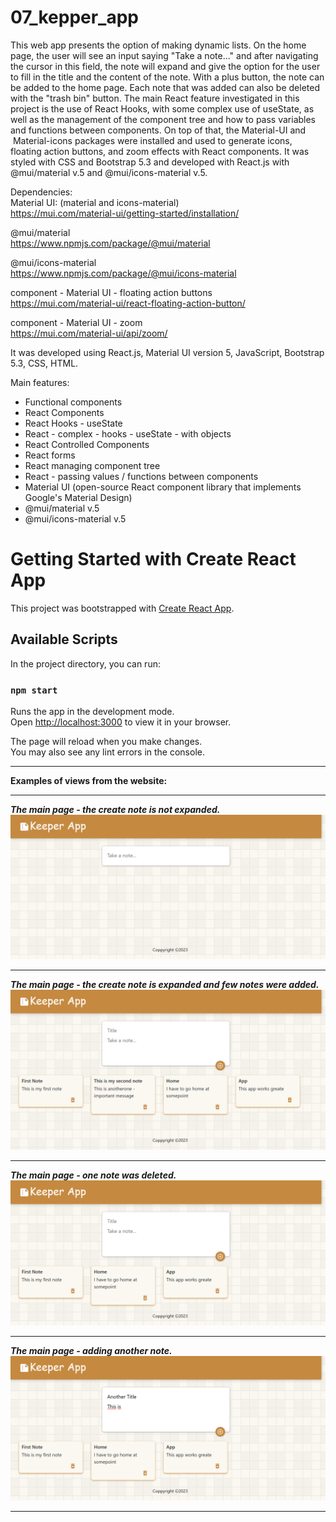 # 07_kepper_app</br>
This web app presents the option of making dynamic lists. On the home page, the user will see an input saying "Take a note..." and after navigating the cursor in this field, the note will expand and give the option for the user to fill in the title and the content of the note. With a plus button, the note can be added to the home page. Each note that was added can also be deleted with the "trash bin" button. The main React feature investigated in this project is the use of React Hooks, with some complex use of useState, as well as the management of the component tree and how to pass variables and functions between components. On top of that, the Material-UI and  Material-icons packages were installed and used to generate icons, floating action buttons, and zoom effects with React components. It was styled with CSS and Bootstrap 5.3 and developed with React.js with @mui/material v.5 and @mui/icons-material v.5.</br>


Dependencies: </br>
Material UI: (material and icons-material)</br>
https://mui.com/material-ui/getting-started/installation/</br>

@mui/material</br>
https://www.npmjs.com/package/@mui/material</br>

@mui/icons-material</br>
https://www.npmjs.com/package/@mui/icons-material</br>

component - Material UI - floating action buttons</br>
https://mui.com/material-ui/react-floating-action-button/</br>

component - Material UI - zoom </br>
https://mui.com/material-ui/api/zoom/</br>


It was developed using React.js, Material UI version 5, JavaScript, Bootstrap 5.3, CSS, HTML.</br>

Main features:</br>
- Functional components</br>
- React Components</br>
- React Hooks - useState</br>
- React - complex - hooks - useState - with objects</br>
- React Controlled Components </br>
- React forms</br>
- React managing component tree</br>
- React - passing values / functions between components </br>
- Material UI (open-source React component library that implements Google's Material Design)</br>
- @mui/material v.5 </br>
- @mui/icons-material v.5</br>

# Getting Started with Create React App

This project was bootstrapped with [Create React App](https://github.com/facebook/create-react-app).

## Available Scripts

In the project directory, you can run:

### `npm start`

Runs the app in the development mode.\
Open [http://localhost:3000](http://localhost:3000) to view it in your browser.

The page will reload when you make changes.\
You may also see any lint errors in the console.

---

**Examples of views from the website:**</br>

---

***The main page - the create note is not expanded.***</br>
![Screenshot](docs/img/01_img.png)</br>

---

***The main page - the create note is expanded and few notes were added.***</br>
![Screenshot](docs/img/02_img.png)</br>

---

***The main page - one note was deleted.***</br>
![Screenshot](docs/img/03_img.png)</br>

---

***The main page - adding another note.***</br>
![Screenshot](docs/img/04_img.png)</br>

---